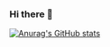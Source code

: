### Hi there 👋
[![Anurag's GitHub stats](https://github-readme-stats.vercel.app/api?Mayu0628=anuraghazra)](https://github.com/anuraghazra/github-readme-stats)
<!--
**Mayu0628/Mayu0628** is a ✨ _special_ ✨ repository because its `README.md` (this file) appears on your GitHub profile.

Here are some ideas to get you started:

- 🔭 I’m currently working on ...
- 🌱 I’m currently learning ...
- 👯 I’m looking to collaborate on ...
- 🤔 I’m looking for help with ...
- 💬 Ask me about ...
- 📫 How to reach me: ...
- 😄 Pronouns: ...
- ⚡ Fun fact: ...
-->
